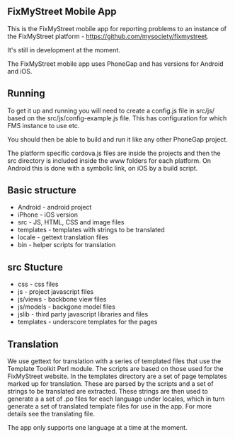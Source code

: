 FixMyStreet Mobile App
----------------------

This is the FixMyStreet mobile app for reporting problems to an instance of the
FixMyStreet platform - https://github.com/mysociety/fixmystreet.

It's still in development at the moment.

The FixMyStreet mobile app uses PhoneGap and has versions for Android and iOS.

Running
-------

To get it up and running you will need to create a config.js file in src/js/ based
on the src/js/config-example.js file. This has configuration for which FMS instance
to use etc.

You should then be able to build and run it like any other PhoneGap project.

The platform specific cordova.js files are inside the projects and then the src directory
is included inside the www folders for each platform. On Android this is done with a 
symbolic link, on iOS by a build script.

Basic structure
---------------
* Android - android project
* iPhone - iOS version
* src - JS, HTML, CSS and image files
* templates - templates with strings to be translated
* locale - gettext translation files
* bin - helper scripts for translation

src Stucture
------------
* css - css files
* js - project javascript files
* js/views - backbone view files
* js/models - backgone model files
* jslib - third party javascript libraries and files
* templates - underscore templates for the pages

Translation
-----------
We use gettext for translation with a series of templated files that use the Template Toolkit
Perl module. The scripts are based on those used for the FixMyStreet website. In the templates
directory are a set of page templates marked up for translation. These are parsed by the scripts
and a set of strings to be translated are extracted. These strings are then used to generate a
a set of .po files for each language under locales, which in turn generate a set of translated
template files for use in the app. For more details see the translating file.

The app only supports one language at a time at the moment.
